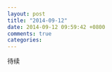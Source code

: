 ```yaml
---
layout: post
title: "2014-09-12"
date: 2014-09-12 09:59:42 +0800
comments: true
categories: 
---
```


待续
